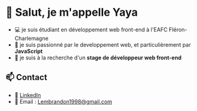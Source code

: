 # 👋 Salut, je m'appelle Yaya
- 💻 je suis étudiant en développement web front-end à l'EAFC Fléron-Charlemagne
- 👀 je suis passionné par le developpement web, et particulièrement par **JavaScript**
- 🚀 je suis à la recherche d'un **stage de développeur web front-end**

  
## 📫 Contact
- 💼 [LinkedIn](https://www.linkedin.com/in/maurizio-dev-929984329/)
- 📩 Email : Lembrandon1998@gmail.com

<!---
DevWebAma/DevWebAma is a ✨ special ✨ repository because its `README.md` (this file) appears on your GitHub profile.
You can click the Preview link to take a look at your changes.
--->
